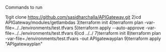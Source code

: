 Commands to run

1)git clone https://github.com/sasidharchalla/APIGateway.git
2)cd APIGateway/modules/getlambdas
3)terraform init
4)terraform plan -var-file=../../environments/test.tfvars
5)terraform apply --auto-approve -var-file=../../environments/test.tfvars
6)cd ../../
7)terraform init
8)terraform plan -var-file=./environments/test.tfvars -out APIgatewayplan
9)terraform apply "APIgatewayplan"
